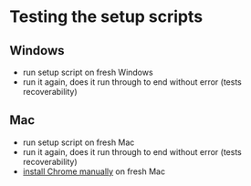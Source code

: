 # Testing the setup scripts

## Windows

- run setup script on fresh Windows
- run it again, does it run through to end without error (tests recoverability)

## Mac

- run setup script on fresh Mac
- run it again, does it run through to end without error (tests recoverability)
- [install Chrome manually](https://www.google.co.uk/chrome/) on fresh Mac 
